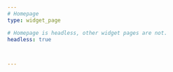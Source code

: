 ```yaml
---
# Homepage
type: widget_page

# Homepage is headless, other widget pages are not.
headless: true



---
```

